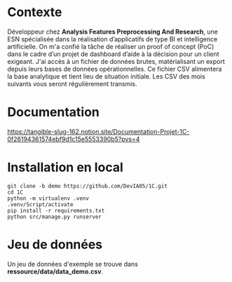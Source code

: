 # Contexte

Développeur chez **Analysis Features Preprocessing And Research**, une ESN spécialisée dans la réalisation d’applicatifs de type BI et intelligence artificielle. On m'a confié la tâche de réaliser un proof of concept (PoC) dans le cadre d’un projet de dashboard d’aide à la décision pour un client exigeant. J'ai accès à un fichier de données brutes, matérialisant un export depuis leurs bases de données opérationnelles. Ce fichier CSV alimentera la base analytique et tient lieu de situation initiale. Les CSV des mois suivants vous seront régulièrement transmis.

# Documentation
https://tangible-slug-162.notion.site/Documentation-Projet-1C-0f26194361574ebf9d1c15e5553390b5?pvs=4

# Installation en local
 
```
git clone -b demo https://github.com/DevIA05/1C.git
cd 1C
python -m virtualenv .venv
.venv/Script/activate 
pip install -r requirements.txt
python src/manage.py runserver
```

# Jeu de données
Un jeu de données d'exemple se trouve dans **ressource/data/data_demo.csv**. 